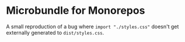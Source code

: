 # Microbundle for Monorepos

A small reproduction of a bug where `import "./styles.css"` doesn't get externally generated to `dist/styles.css`.